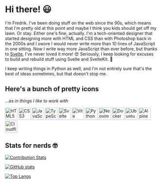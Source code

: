 # Hi there! 😃

I'm Fredrik. I've been doing stuff on the web since the 90s, which means that I'm pretty old at this point and maybe I think you kids should get off my lawn. Or stay. Either one's fine, actually. I'm a tech-oriented designer that started designing more with HTML and CSS than with Photoshop back in the 2000s and I swore I would never write more than 10 lines of JavaScript in one sitting. Now I write way more JavaScript than ever before, but thanks to [Svelte](https://svelte.dev), I've never loved it more! 😍 Seriously, I keep looking for excuses to build and rebuild stuff using Svelte and SvelteKit. 😬

I keep writing things in Python as well, and I'm not entirely sure that's the best of ideas sometimes, but that doesn't stop me.

## Here's a bunch of pretty icons

_…as in things I like to work with_

<a href="https://developer.mozilla.org/en-US/docs/Web/html"><img alt="HTML5" src="https://github.com/frippz/frippz/assets/16304/167db90c-38bc-4c14-a164-dd5244e4d128" width="40" /></a>
<a href="https://developer.mozilla.org/en-US/docs/Web/css"><img alt="CSS3" src="https://github.com/frippz/frippz/assets/16304/54e7fdb8-5b3e-455c-8a2e-169726c5c6dd" width="40" /></a>
<a href="https://developer.mozilla.org/en-US/docs/Web/javascript"><img alt="JavaScript" src="https://github.com/frippz/frippz/assets/16304/55e35700-7aad-4ecc-9678-3457b2ff556d" width="40" /></a>
<a href="https://www.typescriptlang.org"><img alt="TypeScript" src="https://github.com/frippz/frippz/assets/16304/e59fe7bc-739f-463f-ab77-aa95c4d0e2d9" width="40" /></a>
<a href="https://svelte.dev"><img alt="Svelte" src="https://github.com/frippz/frippz/assets/16304/445239ff-2db8-4aa4-bf07-8269f8e7f563" width="40" /></a>
<a href="https://vitejs.dev"><img alt="Vite" src="https://github.com/frippz/frippz/assets/16304/c6075aec-728c-4a39-b264-3b5f2c20ec8c" width="40" /></a>
<a href="https://www.python.org"><img alt="Python" src="https://github.com/frippz/frippz/assets/16304/84537634-0919-4cce-abb2-c9711f4cc368" width="40" /></a>
<a href="https://neovim.io"><img alt="Neovim" src="https://github.com/frippz/frippz/assets/16304/6557279e-2ef5-45d3-a0cd-78857eb3bcc6" width="40" /></a>
<a href="https://www.docker.com"><img alt="Docker" src="https://github.com/frippz/frippz/assets/16304/103a75a5-bb4d-4374-9443-b805c6e586ee" width="40" /></a>
<a href="https://ubuntu.com"><img alt="Ubuntu" src="https://github.com/frippz/frippz/assets/16304/3adc8e59-af4a-45f4-a5e4-6a83ff61fcbc" width="40" /></a>
<a href="https://www.alpinelinux.org"><img alt="Alpine Linux" src="https://github.com/frippz/frippz/assets/16304/e22880aa-323a-446b-90a7-4a124815f142" width="40" /></a>
<a href="https://www.cloudflare.com"><img alt="Cloudflare" src="https://github.com/frippz/frippz/assets/16304/250cc3f2-29df-4e78-8397-ddf7420b921c" width="40" /></a>

## Stats for nerds 🤓

[![Contribution Stats](https://github-contribution-stats.vercel.app/api/?username=frippz)](https://github.com/LordDashMe/github-contribution-stats/)

[![GitHub stats](https://github-readme-stats.vercel.app/api?username=frippz&show_icons=true)](https://github.com/anuraghazra/github-readme-stats)

[![Top Langs](https://github-readme-stats.vercel.app/api/top-langs/?username=frippz)](https://github.com/anuraghazra/github-readme-stats)
